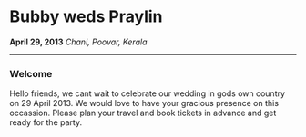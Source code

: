 # Bubby weds Praylin
**April 29, 2013**
*Chani, Poovar, Kerala*

------------------------

### Welcome

Hello friends, we cant wait to celebrate our wedding in gods own country on 29 April 2013. We would love to have your gracious presence on this occassion. Please plan your travel and book tickets in advance and get ready for the party.

